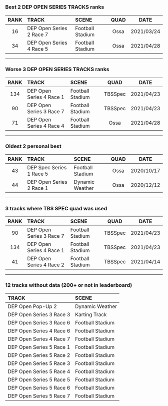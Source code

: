 ### Best 2 DEP OPEN SERIES TRACKS ranks
|RANK|TRACK|SCENE|QUAD|DATE|
|:---:|:---|:---|:---:|:---:|
|16|DEP Open Series 2 Race 7|Football Stadium|Ossa|2021/03/24|
|34|DEP Open Series 4 Race 5|Football Stadium|Ossa|2021/04/28|
---
### Worse 3 DEP OPEN SERIES TRACKS ranks
|RANK|TRACK|SCENE|QUAD|DATE|
|:---:|:---|:---|:---:|:---:|
|134|DEP Open Series 4 Race 1|Football Stadium|TBSSpec|2021/04/23|
|90|DEP Open Series 3 Race 7|Football Stadium|TBSSpec|2021/04/23|
|71|DEP Open Series 4 Race 4|Football Stadium|Ossa|2021/04/28|
---
### Oldest 2 personal best
|RANK|TRACK|SCENE|QUAD|DATE|
|:---:|:---|:---|:---:|:---:|
|43|DEP Spec Series 1 Race 5|Football Stadium|Ossa|2020/10/17|
|44|DEP Open Series 2 Race 1|Dynamic Weather|Ossa|2020/12/12|
---
### 3 tracks where TBS SPEC quad was used
|RANK|TRACK|SCENE|QUAD|DATE|
|:---:|:---|:---|:---:|:---:|
|90|DEP Open Series 3 Race 7|Football Stadium|TBSSpec|2021/04/23|
|134|DEP Open Series 4 Race 1|Football Stadium|TBSSpec|2021/04/23|
|41|DEP Open Series 4 Race 2|Football Stadium|TBSSpec|2021/04/14|
---
### 12 tracks without data (200+ or not in leaderboard)
|TRACK|SCENE|
|:---|:---|
|DEP Open Pop-Up 2|Dynamic Weather|
|DEP Open Series 3 Race 3|Karting Track|
|DEP Open Series 3 Race 6|Football Stadium|
|DEP Open Series 4 Race 6|Football Stadium|
|DEP Open Series 4 Race 7|Football Stadium|
|DEP Open Series 5 Race 1|Football Stadium|
|DEP Open Series 5 Race 2|Football Stadium|
|DEP Open Series 5 Race 3|Football Stadium|
|DEP Open Series 5 Race 4|Football Stadium|
|DEP Open Series 5 Race 5|Football Stadium|
|DEP Open Series 5 Race 6|Football Stadium|
|DEP Open Series 5 Race 7|Football Stadium|
